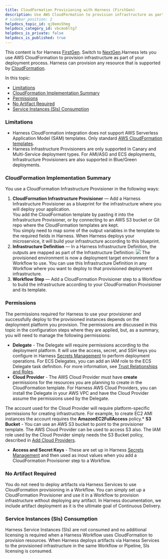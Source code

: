 ```yaml
---
title: CloudFormation Provisioning with Harness (FirstGen)
description: Use AWS CloudFormation to provision infrastructure as part of your deployment process.
# sidebar_position: 2
helpdocs_topic_id: qj0ems5hmg
helpdocs_category_id: vbcmo6ltg7
helpdocs_is_private: false
helpdocs_is_published: true
---
```


This content is for Harness [FirstGen](../../../../getting-started/harness-first-gen-vs-harness-next-gen.md). Switch to [NextGen](../../../../continuous-delivery/cd-advanced/cloudformation-howto/cloud-formation-how-tos.md).Harness lets you use AWS CloudFormation to provision infrastructure as part of your deployment process. Harness can provision any resource that is supported by [CloudFormation](https://aws.amazon.com/cloudformation/).

In this topic:

* [Limitations](#limitations)
* [CloudFormation Implementation Summary](#cloud_formation_implementation_summary)
* [Permissions](#permissions)
* [No Artifact Required](#no_artifact_required)
* [Service Instances (SIs) Consumption](#service_instances_s_is_consumption)

### Limitations

* Harness CloudFormation integration does not support AWS Serverless Application Model (SAM) templates. Only standard [AWS CloudFormation templates](https://docs.aws.amazon.com/AWSCloudFormation/latest/UserGuide/cfn-whatis-concepts.html#w2ab1b5c15b7).
* Harness Infrastructure Provisioners are only supported in Canary and Multi-Service deployment types. For AMI/ASG and ECS deployments, Infrastructure Provisioners are also supported in Blue/Green deployments.

### CloudFormation Implementation Summary

You use a CloudFormation Infrastructure Provisioner in the following ways:

1. **CloudFormation Infrastructure Provisioner** — Add a Harness Infrastructure Provisioner as a blueprint for the infrastructure where you will deploy your application.  
You add the CloudFormation template by pasting it into the Infrastructure Provisioner, or by connecting to an AWS S3 bucket or Git repo where the CloudFormation templates are kept.  
You simply need to map some of the output variables in the template to the required fields in Harness. When Harness deploys your microservice, it will build your infrastructure according to this blueprint.
2. **Infrastructure Definition** — In a Harness Infrastructure Definition, the outputs are mapped as part of the Infrastructure Definition:
   ![](./static/cloud-formation-provisioning-with-harness-01.png)
   The provisioned environment is now a deployment target environment for a Workflow to use. You can use this Infrastructure Definition in any Workflow where you want to deploy to that provisioned deployment infrastructure.
3. **Workflow Step** — Add a CloudFormation Provisioner step to a Workflow to build the infrastructure according to your CloudFormation Provisioner and its template.

### Permissions

The permissions required for Harness to use your provisioner and successfully deploy to the provisioned instances depends on the deployment platform you provision. The permissions are discussed in this topic in the configuration steps where they are applied, but, as a summary, you will need to manage the following permissions:

* **Delegate** - The Delegate will require permissions according to the deployment platform. It will use the access, secret, and SSH keys you configure in Harness [Secrets Management](../../../firstgen-platform/security/secrets-management/secret-management.md) to perform deployment operations. For ECS Delegates, you can add an IAM role to the ECS Delegate task definition. For more information, see [Trust Relationships and Roles](../../../firstgen-platform/account/manage-delegates/delegate-installation.md#trust-relationships-and-roles).
* **Cloud Provider** - The AWS Cloud Provider must have **create** permissions for the resources you are planning to create in the CloudFormation template. For Harness AWS Cloud Providers, you can install the Delegate in your AWS VPC and have the Cloud Provider assume the permissions used by the Delegate.

The account used for the Cloud Provider will require platform-specific permissions for creating infrastructure. For example, to create EC2 AMI instances the account requires the **AmazonEC2FullAccess** policy.* **S3 Bucket** - You can use an AWS S3 bucket to point to the provisioner template. The AWS Cloud Provider can be used to access S3 also. The IAM role used by the Cloud Provider simply needs the S3 Bucket policy, described in [Add Cloud Providers](../../../firstgen-platform/account/manage-connectors/cloud-providers.md#amazon-s3).
* **Access and Secret Keys** - These are set up in Harness [Secrets Management](../../../firstgen-platform/security/secrets-management/secret-management.md) and then used as inout values when you add a CloudFormation Provisioner step to a Workflow.

### No Artifact Required

You do not need to deploy artifacts via Harness Services to use CloudFormation provisioning in a Workflow. You can simply set up a CloudFormation Provisioner and use it in a Workflow to provision infrastructure without deploying any artifact. In Harness documentation, we include artifact deployment as it is the ultimate goal of Continuous Delivery.

### Service Instances (SIs) Consumption

Harness Service Instances (SIs) are not consumed and no additional licensing is required when a Harness Workflow uses CloudFormation to provision resources. When Harness deploys artifacts via Harness Services to the provisioned infrastructure in the same Workflow or Pipeline, SIs licensing is consumed.

